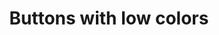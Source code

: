 ---
title: Buttons with low colors
category: Application
paid: true
isActive: true
ltr: {"preview":"function App() {\n  return /*#__PURE__*/React.createElement(\"div\", {\n    className: \"btns-container\"\n  }, /*#__PURE__*/React.createElement(\"button\", {\n    className: \"px-3 py-1.5 text-sm text-indigo-600 duration-150 bg-indigo-50 rounded-lg hover:bg-indigo-100 active:bg-indigo-200\"\n  }, \"Button\"), /*#__PURE__*/React.createElement(\"button\", {\n    className: \"px-4 py-2 text-indigo-600 bg-indigo-50 rounded-lg duration-150 hover:bg-indigo-100 active:bg-indigo-200\"\n  }, \"Button\"), /*#__PURE__*/React.createElement(\"button\", {\n    className: \"px-5 py-3 text-indigo-600 duration-150 bg-indigo-50 rounded-lg hover:bg-indigo-100 active:bg-indigo-200\"\n  }, \"Button\"), /*#__PURE__*/React.createElement(\"button\", {\n    className: \"px-6 py-3.5 text-indigo-600 bg-indigo-50 rounded-lg duration-150 hover:bg-indigo-100 active:bg-indigo-200\"\n  }, \"Button\"), /*#__PURE__*/React.createElement(\"button\", {\n    className: \"px-7 py-4 text-indigo-600 duration-150 bg-indigo-50 rounded-lg hover:bg-indigo-100 active:bg-indigo-200\"\n  }, \"Button\"));\n}","vue":{"vueCss":[],"vueTail":[]},"react":{"jsxCss":[],"jsxTail":[{"code":"// sm\n<button\n    className=\"px-3 py-1.5 text-sm text-indigo-600 duration-150 bg-indigo-50 rounded-lg hover:bg-indigo-100 active:bg-indigo-200\"\n>\n    Button\n</button>\n\n// default\n<button\n    className=\"px-4 py-2 text-indigo-600 bg-indigo-50 rounded-lg duration-150 hover:bg-indigo-100 active:bg-indigo-200\"\n>\n    Button\n</button>\n\n// md\n<button\n    className=\"px-5 py-3 text-indigo-600 duration-150 bg-indigo-50 rounded-lg hover:bg-indigo-100 active:bg-indigo-200\"\n>\n    Button\n</button>\n\n// lg\n<button\n    className=\"px-6 py-3.5 text-indigo-600 bg-indigo-50 rounded-lg duration-150 hover:bg-indigo-100 active:bg-indigo-200\"\n>\n    Button\n</button>\n\n// xl\n<button\n    className=\"px-7 py-4 text-indigo-600 duration-150 bg-indigo-50 rounded-lg hover:bg-indigo-100 active:bg-indigo-200\"\n>\n    Button\n</button>","label":"App.jsx"}]}}
rtl: {"react":{"jsxTail":[{"code":"// sm\n<button\n    className=\"px-3 py-1.5 text-sm text-indigo-600 duration-150 bg-indigo-50 rounded-lg hover:bg-indigo-100 active:bg-indigo-200\"\n>\n    اضغط هنا\n</button>\n\n// default\n<button\n    className=\"px-4 py-2 text-indigo-600 bg-indigo-50 rounded-lg duration-150 hover:bg-indigo-100 active:bg-indigo-200\"\n>\n    اضغط هنا\n</button>\n\n// md\n<button\n    className=\"px-5 py-3 text-indigo-600 duration-150 bg-indigo-50 rounded-lg hover:bg-indigo-100 active:bg-indigo-200\"\n>\n    اضغط هنا\n</button>\n\n// lg\n<button\n    className=\"px-6 py-3.5 text-indigo-600 bg-indigo-50 rounded-lg duration-150 hover:bg-indigo-100 active:bg-indigo-200\"\n>\n    اضغط هنا\n</button>\n\n// xl\n<button\n    className=\"px-7 py-4 text-indigo-600 duration-150 bg-indigo-50 rounded-lg hover:bg-indigo-100 active:bg-indigo-200\"\n>\n    اضغط هنا\n</button>","label":"App.jsx"}],"jsxCss":[]},"vue":{"vueCss":[],"vueTail":[]},"preview":"function App() {\n  return /*#__PURE__*/React.createElement(\"div\", {\n    className: \"btns-container\"\n  }, /*#__PURE__*/React.createElement(\"button\", {\n    className: \"px-3 py-1.5 text-sm text-indigo-600 duration-150 bg-indigo-50 rounded-lg hover:bg-indigo-100 active:bg-indigo-200\"\n  }, \"\\u0627\\u0636\\u063A\\u0637 \\u0647\\u0646\\u0627\"), /*#__PURE__*/React.createElement(\"button\", {\n    className: \"px-4 py-2 text-indigo-600 bg-indigo-50 rounded-lg duration-150 hover:bg-indigo-100 active:bg-indigo-200\"\n  }, \"\\u0627\\u0636\\u063A\\u0637 \\u0647\\u0646\\u0627\"), /*#__PURE__*/React.createElement(\"button\", {\n    className: \"px-5 py-3 text-indigo-600 duration-150 bg-indigo-50 rounded-lg hover:bg-indigo-100 active:bg-indigo-200\"\n  }, \"\\u0627\\u0636\\u063A\\u0637 \\u0647\\u0646\\u0627\"), /*#__PURE__*/React.createElement(\"button\", {\n    className: \"px-6 py-3.5 text-indigo-600 bg-indigo-50 rounded-lg duration-150 hover:bg-indigo-100 active:bg-indigo-200\"\n  }, \"\\u0627\\u0636\\u063A\\u0637 \\u0647\\u0646\\u0627\"), /*#__PURE__*/React.createElement(\"button\", {\n    className: \"px-7 py-4 text-indigo-600 duration-150 bg-indigo-50 rounded-lg hover:bg-indigo-100 active:bg-indigo-200\"\n  }, \"\\u0627\\u0636\\u063A\\u0637 \\u0647\\u0646\\u0627\"));\n}"}
slug: /buttons
id: ed1e7d6d-d4ba-4eeb-8666-a983b34d398a
created_at: 1668374239629
---